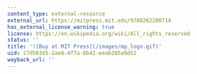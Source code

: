```yaml
---
content_type: external-resource
external_url: https://mitpress.mit.edu/9780262200714
has_external_license_warning: true
license: https://en.wikipedia.org/wiki/All_rights_reserved
status: ''
title: '![Buy at MIT Press](/images/mp_logo.gif)'
uid: 27d503d5-2ae8-4f7a-8b42-eeab285a9d52
wayback_url: ''
---
```

